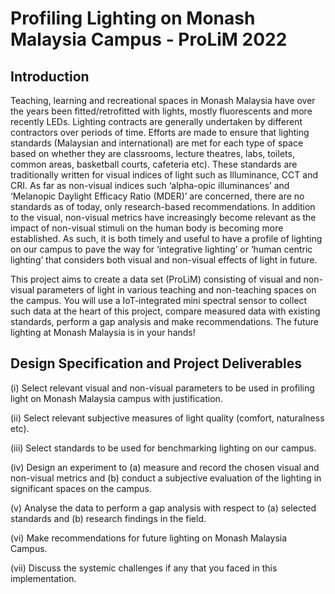 # Profiling Lighting on Monash Malaysia Campus - ProLiM 2022
## Introduction 
Teaching, learning and recreational spaces in Monash Malaysia have over the years been fitted/retrofitted with lights, mostly fluorescents and more recently LEDs. Lighting contracts are generally undertaken by different contractors over periods of time. Efforts are made to ensure that lighting standards (Malaysian and international) are met for each type of space based on whether they are classrooms, lecture theatres, labs, toilets, common areas, basketball courts, cafeteria etc). These standards are traditionally written for visual indices of light such as Illuminance, CCT and CRI. As far as non-visual indices such ‘alpha-opic illuminances’ and ‘Melanopic Daylight Efficacy Ratio (MDER)’ are concerned, there are no standards as of today, only research-based recommendations. In addition to the visual, non-visual metrics have increasingly become relevant as the impact of non-visual stimuli on the human body is becoming more established. As such, it is both timely and useful to have a profile of lighting on our campus to pave the way for ‘integrative lighting’ or ‘human centric lighting’ that considers both visual and non-visual effects of light in future. 

This project aims to create a data set (ProLiM) consisting of visual and non-visual parameters of light in various teaching and non-teaching spaces on the 
campus. You will use a IoT-integrated mini spectral sensor to collect such data at the heart of this project, compare measured data with existing standards,
perform a gap analysis and make recommendations. The future lighting at Monash Malaysia is in your hands!

## Design Specification and Project Deliverables
(i) Select relevant visual and non-visual parameters to be used in profiling light on Monash Malaysia campus with justification.

(ii) Select relevant subjective measures of light quality (comfort, naturalness etc).

(iii) Select standards to be used for benchmarking lighting on our campus.

(iv) Design an experiment to (a) measure and record the chosen visual and non-visual metrics and (b) conduct a subjective evaluation of the lighting in significant spaces on the campus.

(v) Analyse the data to perform a gap analysis with respect to (a) selected standards and (b) research findings in the field.

(vi) Make recommendations for future lighting on Monash Malaysia Campus.

(vii) Discuss the systemic challenges if any that you faced in this implementation.
